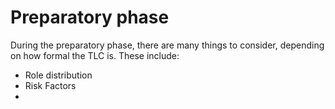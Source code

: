 # **Preparatory phase**

During the preparatory phase, there are many things to consider, depending on how formal the TLC is. These include:
- Role distribution
- Risk Factors
- 